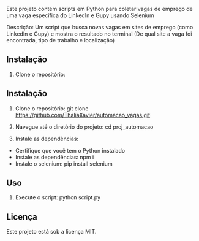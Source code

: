 Este projeto contém scripts em Python para coletar vagas de emprego de uma vaga específica do LinkedIn e Gupy usando Selenium

Descrição: Um script que busca novas vagas em sites de emprego (como LinkedIn e Gupy) e mostra o resultado no terminal (De qual site a vaga foi encontrada, tipo de trabalho e localização)




## Instalação

1. Clone o repositório:
## Instalação

1. Clone o repositório:
git clone https://github.com/ThaliaXavier/automacao_vagas.git

2. Navegue até o diretório do projeto:
cd proj_automacao

3. Instale as dependências:

- Certifique que você tem o Python instalado
- Instale as dependências: npm i 
- Instale o selenium: pip install selenium

## Uso

1. Execute o script:
python script.py


## Licença

Este projeto está sob a licença MIT.


